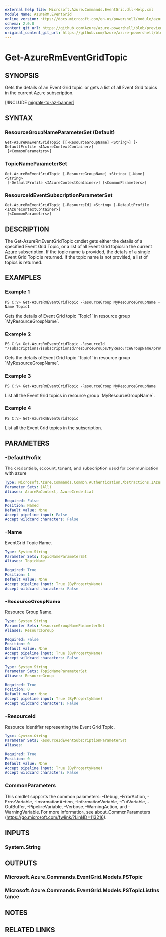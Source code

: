 ```yaml
---
external help file: Microsoft.Azure.Commands.EventGrid.dll-Help.xml
Module Name: AzureRM.EventGrid
online version: https://docs.microsoft.com/en-us/powershell/module/azurerm.eventgrid/get-azurermeventgridtopic
schema: 2.0.0
content_git_url: https://github.com/Azure/azure-powershell/blob/preview/src/ResourceManager/EventGrid/Commands.EventGrid/help/Get-AzureRmEventGridTopic.md
original_content_git_url: https://github.com/Azure/azure-powershell/blob/preview/src/ResourceManager/EventGrid/Commands.EventGrid/help/Get-AzureRmEventGridTopic.md
---
```


# Get-AzureRmEventGridTopic

## SYNOPSIS
Gets the details of an Event Grid topic, or gets a list of all Event Grid topics in the current Azure subscription.

[!INCLUDE [migrate-to-az-banner](../../includes/migrate-to-az-banner.md)]

## SYNTAX

### ResourceGroupNameParameterSet (Default)
```
Get-AzureRmEventGridTopic [[-ResourceGroupName] <String>] [-DefaultProfile <IAzureContextContainer>]
 [<CommonParameters>]
```

### TopicNameParameterSet
```
Get-AzureRmEventGridTopic [-ResourceGroupName] <String> [-Name] <String>
 [-DefaultProfile <IAzureContextContainer>] [<CommonParameters>]
```

### ResourceIdEventSubscriptionParameterSet
```
Get-AzureRmEventGridTopic [-ResourceId] <String> [-DefaultProfile <IAzureContextContainer>]
 [<CommonParameters>]
```

## DESCRIPTION
The Get-AzureRmEventGridTopic cmdlet gets either the details of a specified Event Grid Topic, or a list of all Event Grid topics in the current Azure subscription.
If the topic name is provided, the details of a single Event Grid Topic is returned.
If the topic name is not provided, a list of topics is returned.

## EXAMPLES

### Example 1
```
PS C:\> Get-AzureRmEventGridTopic -ResourceGroup MyResourceGroupName -Name Topic1
```

Gets the details of Event Grid topic \`Topic1\` in resource group \`MyResourceGroupName\`.

### Example 2
```
PS C:\> Get-AzureRmEventGridTopic -ResourceId "/subscriptions/$subscriptionId/resourceGroups/MyResourceGroupName/providers/Microsoft.EventGrid/topics/Topic1"
```

Gets the details of Event Grid topic \`Topic1\` in resource group \`MyResourceGroupName\`.

### Example 3
```
PS C:\> Get-AzureRmEventGridTopic -ResourceGroup MyResourceGroupName
```

List all the Event Grid topics in resource group \`MyResourceGroupName\`.

### Example 4
```
PS C:\> Get-AzureRmEventGridTopic
```

List all the Event Grid topics in the subscription.

## PARAMETERS

### -DefaultProfile
The credentials, account, tenant, and subscription used for communication with azure

```yaml
Type: Microsoft.Azure.Commands.Common.Authentication.Abstractions.IAzureContextContainer
Parameter Sets: (All)
Aliases: AzureRmContext, AzureCredential

Required: False
Position: Named
Default value: None
Accept pipeline input: False
Accept wildcard characters: False
```

### -Name
EventGrid Topic Name.

```yaml
Type: System.String
Parameter Sets: TopicNameParameterSet
Aliases: TopicName

Required: True
Position: 1
Default value: None
Accept pipeline input: True (ByPropertyName)
Accept wildcard characters: False
```

### -ResourceGroupName
Resource Group Name.

```yaml
Type: System.String
Parameter Sets: ResourceGroupNameParameterSet
Aliases: ResourceGroup

Required: False
Position: 0
Default value: None
Accept pipeline input: True (ByPropertyName)
Accept wildcard characters: False
```

```yaml
Type: System.String
Parameter Sets: TopicNameParameterSet
Aliases: ResourceGroup

Required: True
Position: 0
Default value: None
Accept pipeline input: True (ByPropertyName)
Accept wildcard characters: False
```

### -ResourceId
Resource Identifier representing the Event Grid Topic.

```yaml
Type: System.String
Parameter Sets: ResourceIdEventSubscriptionParameterSet
Aliases:

Required: True
Position: 0
Default value: None
Accept pipeline input: True (ByPropertyName)
Accept wildcard characters: False
```

### CommonParameters
This cmdlet supports the common parameters: -Debug, -ErrorAction, -ErrorVariable, -InformationAction, -InformationVariable, -OutVariable, -OutBuffer, -PipelineVariable, -Verbose, -WarningAction, and -WarningVariable. For more information, see about_CommonParameters (https://go.microsoft.com/fwlink/?LinkID=113216).

## INPUTS

### System.String

## OUTPUTS

### Microsoft.Azure.Commands.EventGrid.Models.PSTopic

### Microsoft.Azure.Commands.EventGrid.Models.PSTopicListInstance

## NOTES

## RELATED LINKS

